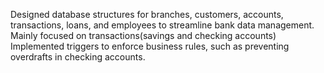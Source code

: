 Designed database structures for branches, customers, accounts, transactions, loans, and employees to streamline bank data management.
Mainly focused on transactions(savings and checking accounts)
Implemented triggers to enforce business rules, such as preventing overdrafts in checking accounts.
